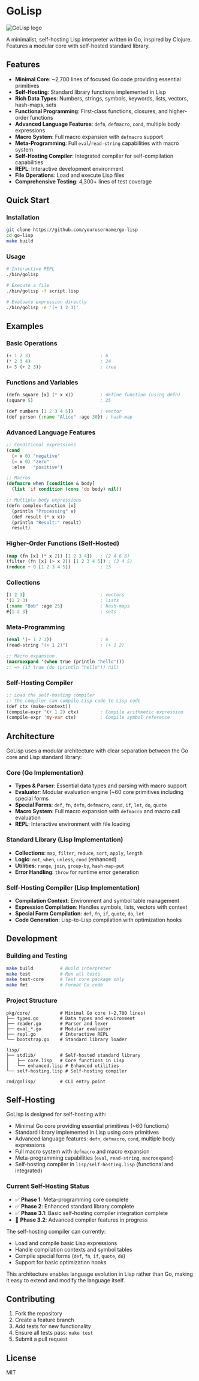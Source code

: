 # GoLisp

![GoLisp logo](./docs/img/golisp-logo.png)

A minimalist, self-hosting Lisp interpreter written in Go, inspired by Clojure. Features a modular core with self-hosted standard library.

## Features

- **Minimal Core**: ~2,700 lines of focused Go code providing essential primitives
- **Self-Hosting**: Standard library functions implemented in Lisp
- **Rich Data Types**: Numbers, strings, symbols, keywords, lists, vectors, hash-maps, sets
- **Functional Programming**: First-class functions, closures, and higher-order functions
- **Advanced Language Features**: `defn`, `defmacro`, `cond`, multiple body expressions
- **Macro System**: Full macro expansion with `defmacro` support
- **Meta-Programming**: Full `eval`/`read-string` capabilities with macro system
- **Self-Hosting Compiler**: Integrated compiler for self-compilation capabilities
- **REPL**: Interactive development environment
- **File Operations**: Load and execute Lisp files
- **Comprehensive Testing**: 4,300+ lines of test coverage

## Quick Start

### Installation

```bash
git clone https://github.com/yourusername/go-lisp
cd go-lisp
make build
```

### Usage

```bash
# Interactive REPL
./bin/golisp

# Execute a file
./bin/golisp -f script.lisp

# Evaluate expression directly
./bin/golisp -e '(+ 1 2 3)'
```

## Examples

### Basic Operations
```lisp
(+ 1 2 3)                          ; 6
(* 2 3 4)                          ; 24
(= 5 (+ 2 3))                      ; true
```

### Functions and Variables
```lisp
(defn square [x] (* x x))          ; define function (using defn)
(square 5)                         ; 25

(def numbers [1 2 3 4 5])          ; vector
(def person {:name "Alice" :age 30}) ; hash-map
```

### Advanced Language Features
```lisp
;; Conditional expressions
(cond
  (< x 0) "negative"
  (= x 0) "zero"
  :else   "positive")

;; Macros
(defmacro when [condition & body]
  (list 'if condition (cons 'do body) nil))

;; Multiple body expressions
(defn complex-function [x]
  (println "Processing" x)
  (def result (* x x))
  (println "Result:" result)
  result)
```

### Higher-Order Functions (Self-Hosted)
```lisp
(map (fn [x] (* x 2)) [1 2 3 4])   ; (2 4 6 8)
(filter (fn [x] (> x 2)) [1 2 3 4 5]) ; (3 4 5)
(reduce + 0 [1 2 3 4 5])           ; 15
```

### Collections
```lisp
[1 2 3]                            ; vectors
'(1 2 3)                           ; lists  
{:name "Bob" :age 25}              ; hash-maps
#{1 2 3}                           ; sets
```

### Meta-Programming
```lisp
(eval '(+ 1 2 3))                  ; 6
(read-string "(+ 1 2)")            ; (+ 1 2)

;; Macro expansion
(macroexpand '(when true (println "hello")))
;; => (if true (do (println "hello")) nil)
```

### Self-Hosting Compiler
```lisp
;; Load the self-hosting compiler
;; The compiler can compile Lisp code to Lisp code
(def ctx (make-context))
(compile-expr '(+ 1 2) ctx)        ; Compile arithmetic expression
(compile-expr 'my-var ctx)         ; Compile symbol reference
```

## Architecture

GoLisp uses a modular architecture with clear separation between the Go core and Lisp standard library:

### Core (Go Implementation)
- **Types & Parser**: Essential data types and parsing with macro support
- **Evaluator**: Modular evaluation engine (~60 core primitives including special forms
- **Special Forms**: `def`, `fn`, `defn`, `defmacro`, `cond`, `if`, `let`, `do`, `quote`
- **Macro System**: Full macro expansion with `defmacro` and macro call evaluation
- **REPL**: Interactive environment with file loading

### Standard Library (Lisp Implementation)
- **Collections**: `map`, `filter`, `reduce`, `sort`, `apply`, `length`
- **Logic**: `not`, `when`, `unless`, `cond` (enhanced)
- **Utilities**: `range`, `join`, `group-by`, `hash-map-put`
- **Error Handling**: `throw` for runtime error generation

### Self-Hosting Compiler (Lisp Implementation)
- **Compilation Context**: Environment and symbol table management
- **Expression Compilation**: Handles symbols, lists, vectors with context
- **Special Form Compilation**: `def`, `fn`, `if`, `quote`, `do`, `let`
- **Code Generation**: Lisp-to-Lisp compilation with optimization hooks

## Development

### Building and Testing
```bash
make build          # Build interpreter
make test           # Run all tests
make test-core      # Test core package only
make fmt            # Format Go code
```

### Project Structure
```
pkg/core/           # Minimal Go core (~2,700 lines)
├── types.go        # Data types and environment
├── reader.go       # Parser and lexer
├── eval_*.go       # Modular evaluator
├── repl.go         # Interactive REPL
└── bootstrap.go    # Standard library loader

lisp/
├── stdlib/         # Self-hosted standard library
│   ├── core.lisp   # Core functions in Lisp
│   └── enhanced.lisp # Enhanced utilities
└── self-hosting.lisp # Self-hosting compiler

cmd/golisp/         # CLI entry point
```

## Self-Hosting

GoLisp is designed for self-hosting with:
- Minimal Go core providing essential primitives (~60 functions)
- Standard library implemented in Lisp using core primitives
- Advanced language features: `defn`, `defmacro`, `cond`, multiple body expressions
- Full macro system with `defmacro` and macro expansion
- Meta-programming capabilities (`eval`, `read-string`, `macroexpand`)
- Self-hosting compiler in `lisp/self-hosting.lisp` (functional and integrated)

### Current Self-Hosting Status
- ✅ **Phase 1**: Meta-programming core complete
- ✅ **Phase 2**: Enhanced standard library complete  
- ✅ **Phase 3.1**: Basic self-hosting compiler integration complete
- 🚧 **Phase 3.2**: Advanced compiler features in progress

The self-hosting compiler can currently:
- Load and compile basic Lisp expressions
- Handle compilation contexts and symbol tables
- Compile special forms (`def`, `fn`, `if`, `quote`, `do`)
- Support for basic optimization hooks

This architecture enables language evolution in Lisp rather than Go, making it easy to extend and modify the language itself.

## Contributing

1. Fork the repository
2. Create a feature branch
3. Add tests for new functionality
4. Ensure all tests pass: `make test`
5. Submit a pull request

## License

MIT
